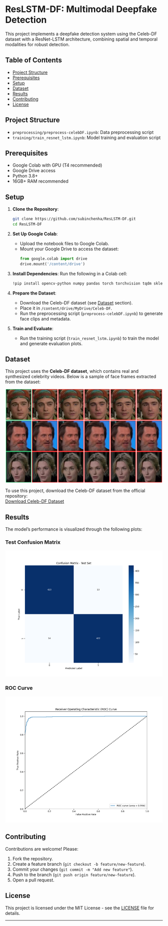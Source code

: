 # ResLSTM-DF: Multimodal Deepfake Detection

This project implements a deepfake detection system using the Celeb-DF dataset with a ResNet-LSTM architecture, combining spatial and temporal modalities for robust detection.

## Table of Contents
- [Project Structure](#project-structure)
- [Prerequisites](#prerequisites)
- [Setup](#setup)
- [Dataset](#dataset)
- [Results](#results)
- [Contributing](#contributing)
- [License](#license)

## Project Structure
- `preprocessing/preprocess-celebDF.ipynb`: Data preprocessing script
- `training/train_resnet_lstm.ipynb`: Model training and evaluation script

## Prerequisites
- Google Colab with GPU (T4 recommended)
- Google Drive access
- Python 3.8+
- 16GB+ RAM recommended

## Setup
1. **Clone the Repository**:
   ```bash
   git clone https://github.com/subinchenha/ResLSTM-DF.git
   cd ResLSTM-DF
   ```

2. **Set Up Google Colab**:
   - Upload the notebook files to Google Colab.
   - Mount your Google Drive to access the dataset:
     ```python
     from google.colab import drive
     drive.mount('/content/drive')
     ```

3. **Install Dependencies**:
   Run the following in a Colab cell:
   ```bash
   !pip install opencv-python numpy pandas torch torchvision tqdm sklearn matplotlib seaborn
   ```

4. **Prepare the Dataset**:
   - Download the Celeb-DF dataset (see [Dataset](#dataset) section).
   - Place it in `/content/drive/MyDrive/Celeb-DF`.
   - Run the preprocessing script (`preprocess-celebDF.ipynb`) to generate face clips and metadata.

5. **Train and Evaluate**:
   - Run the training script (`train_resnet_lstm.ipynb`) to train the model and generate evaluation plots.

## Dataset
This project uses the **Celeb-DF dataset**, which contains real and synthesized celebrity videos. Below is a sample of face frames extracted from the dataset:

![Celeb-DF Sample](images/celebdf_sample.png)

To use this project, download the Celeb-DF dataset from the official repository:  
[Download Celeb-DF Dataset](https://github.com/yuezunli/celeb-deepfakeforensics)

## Results
The model’s performance is visualized through the following plots:

### Test Confusion Matrix
![Confusion Matrix](images/test_confusion_matrix.png)

### ROC Curve
![ROC Curve](images/roc_curve.png)


## Contributing
Contributions are welcome! Please:
1. Fork the repository.
2. Create a feature branch (`git checkout -b feature/new-feature`).
3. Commit your changes (`git commit -m "Add new feature"`).
4. Push to the branch (`git push origin feature/new-feature`).
5. Open a pull request.

## License
This project is licensed under the MIT License - see the [LICENSE](LICENSE) file for details.

---

